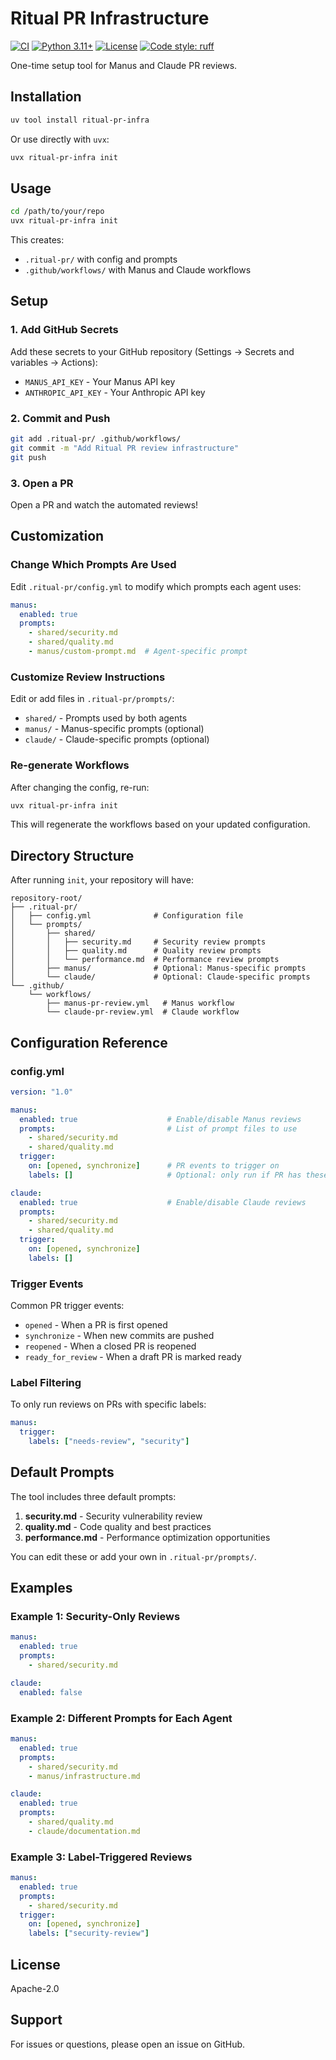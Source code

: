 # Ritual PR Infrastructure

[![CI](https://github.com/ritual-net/ritual-pr-infra/actions/workflows/ci.yml/badge.svg)](https://github.com/ritual-net/ritual-pr-infra/actions/workflows/ci.yml)
[![Python 3.11+](https://img.shields.io/badge/python-3.11+-blue.svg)](https://www.python.org/downloads/)
[![License](https://img.shields.io/badge/license-Apache%202.0-blue.svg)](LICENSE)
[![Code style: ruff](https://img.shields.io/badge/code%20style-ruff-000000.svg)](https://github.com/astral-sh/ruff)

One-time setup tool for Manus and Claude PR reviews.

## Installation

```bash
uv tool install ritual-pr-infra
```

Or use directly with `uvx`:

```bash
uvx ritual-pr-infra init
```

## Usage

```bash
cd /path/to/your/repo
uvx ritual-pr-infra init
```

This creates:
- `.ritual-pr/` with config and prompts
- `.github/workflows/` with Manus and Claude workflows

## Setup

### 1. Add GitHub Secrets

Add these secrets to your GitHub repository (Settings → Secrets and variables → Actions):

- `MANUS_API_KEY` - Your Manus API key
- `ANTHROPIC_API_KEY` - Your Anthropic API key

### 2. Commit and Push

```bash
git add .ritual-pr/ .github/workflows/
git commit -m "Add Ritual PR review infrastructure"
git push
```

### 3. Open a PR

Open a PR and watch the automated reviews!

## Customization

### Change Which Prompts Are Used

Edit `.ritual-pr/config.yml` to modify which prompts each agent uses:

```yaml
manus:
  enabled: true
  prompts:
    - shared/security.md
    - shared/quality.md
    - manus/custom-prompt.md  # Agent-specific prompt
```

### Customize Review Instructions

Edit or add files in `.ritual-pr/prompts/`:

- `shared/` - Prompts used by both agents
- `manus/` - Manus-specific prompts (optional)
- `claude/` - Claude-specific prompts (optional)

### Re-generate Workflows

After changing the config, re-run:

```bash
uvx ritual-pr-infra init
```

This will regenerate the workflows based on your updated configuration.

## Directory Structure

After running `init`, your repository will have:

```
repository-root/
├── .ritual-pr/
│   ├── config.yml              # Configuration file
│   └── prompts/
│       ├── shared/
│       │   ├── security.md     # Security review prompts
│       │   ├── quality.md      # Quality review prompts
│       │   └── performance.md  # Performance review prompts
│       ├── manus/              # Optional: Manus-specific prompts
│       └── claude/             # Optional: Claude-specific prompts
└── .github/
    └── workflows/
        ├── manus-pr-review.yml   # Manus workflow
        └── claude-pr-review.yml  # Claude workflow
```

## Configuration Reference

### config.yml

```yaml
version: "1.0"

manus:
  enabled: true                    # Enable/disable Manus reviews
  prompts:                         # List of prompt files to use
    - shared/security.md
    - shared/quality.md
  trigger:
    on: [opened, synchronize]      # PR events to trigger on
    labels: []                     # Optional: only run if PR has these labels

claude:
  enabled: true                    # Enable/disable Claude reviews
  prompts:
    - shared/security.md
    - shared/quality.md
  trigger:
    on: [opened, synchronize]
    labels: []
```

### Trigger Events

Common PR trigger events:
- `opened` - When a PR is first opened
- `synchronize` - When new commits are pushed
- `reopened` - When a closed PR is reopened
- `ready_for_review` - When a draft PR is marked ready

### Label Filtering

To only run reviews on PRs with specific labels:

```yaml
manus:
  trigger:
    labels: ["needs-review", "security"]
```

## Default Prompts

The tool includes three default prompts:

1. **security.md** - Security vulnerability review
2. **quality.md** - Code quality and best practices
3. **performance.md** - Performance optimization opportunities

You can edit these or add your own in `.ritual-pr/prompts/`.

## Examples

### Example 1: Security-Only Reviews

```yaml
manus:
  enabled: true
  prompts:
    - shared/security.md

claude:
  enabled: false
```

### Example 2: Different Prompts for Each Agent

```yaml
manus:
  enabled: true
  prompts:
    - shared/security.md
    - manus/infrastructure.md

claude:
  enabled: true
  prompts:
    - shared/quality.md
    - claude/documentation.md
```

### Example 3: Label-Triggered Reviews

```yaml
manus:
  enabled: true
  prompts:
    - shared/security.md
  trigger:
    on: [opened, synchronize]
    labels: ["security-review"]
```

## License

Apache-2.0

## Support

For issues or questions, please open an issue on GitHub.

